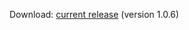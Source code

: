 
Download: [current release](https://github.com/edwardsnj/HorvathLabTools/releases/tag/RNA2DNAlign-1.0.6) (version 1.0.6)
